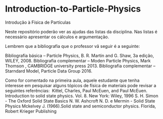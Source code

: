 # Introduction-to-Particle-Physics

Introdução à Física de Partículas 

Neste repositório poderão ver as ajudas das listas da disciplina. Nas listas é necessário apresentar os cálculos e argumentação. 

Lembrem que a bibliografia que o professor vã seguir é a seguinte:

Bibliografia básica – Particle Physics, B. R. Martin and G. Shaw, 3a edição, WILEY, 2008.
Bibliografia complementar – Moden Particle Physics, Mark Thomson , CAMBRIDGE university press 2013.
Bibliografia complementar – Starndard Model, Particle Data Group 2016.









Como for comentado na primeira aula, aquele estudante que tenha interesse em pesquisar alguns tópicos de física de materiais pode revisar a seguintes referências: 
Kittel, Charles, Paul McEuen, and Paul McEuen. Introduction to solid state physics. Vol. 8. New York: Wiley, 1996
S. H. Simon - The Oxford Solid State Basics
N. W. Ashcroft N. D. e Mermin - Solid State Physics
Mckelvey J. (1966).Solid state and semiconductor physics. Florida, Robert Krieger Publishing
 
